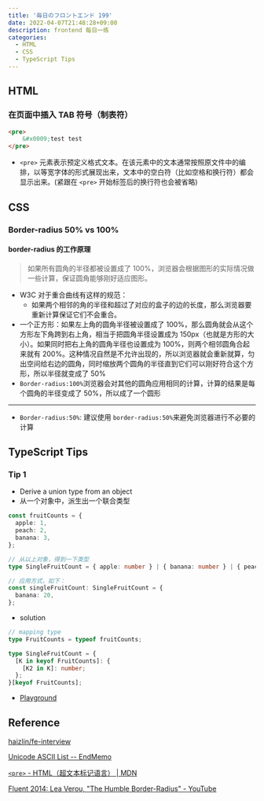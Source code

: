 ```yaml
---
title: '毎日のフロントエンド 199'
date: 2022-04-07T21:48:28+09:00
description: frontend 每日一练
categories:
  - HTML
  - CSS
  - TypeScript Tips
---
```


## HTML

### 在页面中插入 TAB 符号（制表符）

```html
<pre>
    &#x0009;test test
</pre>
```

- `<pre>` 元素表示预定义格式文本。在该元素中的文本通常按照原文件中的编排，以等宽字体的形式展现出来，文本中的空白符（比如空格和换行符）都会显示出来。(紧跟在 `<pre>` 开始标签后的换行符也会被省略)

## CSS

### Border-radius 50% vs 100%

#### border-radius 的工作原理

> 如果所有圆角的半径都被设置成了 100%，浏览器会根据图形的实际情况做一些计算，保证圆角能够刚好适应图形。

- W3C 对于重合曲线有这样的规范：
  - 如果两个相邻的角的半径和超过了对应的盒子的边的长度，那么浏览器要重新计算保证它们不会重合。
- 一个正方形：如果左上角的圆角半径被设置成了 100%，那么圆角就会从这个方形左下角跨到右上角，相当于把圆角半径设置成为 150px（也就是方形的大小）。如果同时把右上角的圆角半径也设置成为 100%，则两个相邻圆角合起来就有 200%。这种情况自然是不允许出现的，所以浏览器就会重新就算，匀出空间给右边的圆角，同时缩放两个圆角的半径直到它们可以刚好符合这个方形，所以半径就变成了 50%
- `Border-radius:100%`浏览器会对其他的圆角应用相同的计算，计算的结果是每个圆角的半径变成了 50%，所以成了一个圆形

---

- `Border-radius:50%`: 建议使用 `border-radius:50%`来避免浏览器进行不必要的计算

## TypeScript Tips

### Tip 1

- Derive a union type from an object
- 从一个对象中，派生出一个联合类型

```ts
const fruitCounts = {
  apple: 1,
  peach: 2,
  banana: 3,
};

// 从以上对象，得到一下类型
type SingleFruitCount = { apple: number } | { banana: number } | { peach: 3 };

// 应用方式，如下：
const singleFruitCount: SingleFruitCount = {
  banana: 20,
};
```

- solution

```ts
// mapping type
type FruitCounts = typeof fruitCounts;

type SingleFruitCount = {
  [K in keyof FruitCounts]: {
    [K2 in K]: number;
  };
}[keyof FruitCounts];
```

- [Playground](https://www.typescriptlang.org/play?#code/MYewdgzgLgBAZgJwK4EsoGERLFCMC8MA3gLABQMMAhgA40A2ApgFwwCMANOZTY1cAAtWAJi4UYAIyphpVVgGYxAXwDc5clACevGADFkaTNlwEYW3iDjwDGLDggqY6sucYwAyijABzJvtS2xqak4gDaANIwXjAA1oyalno2RvYAuqwhlJQRwlFgMOHpMGBIALYSjAhq4qrkSqFxCVb+hna4qdXOoJCwEF6+jC2BOKyePn7JbcHckrIyIgAMyipAA)

## Reference

[haizlin/fe-interview](https://github.com/haizlin/fe-interview/blob/master/category/history.md)

[Unicode ASCII List -- EndMemo](http://www.endmemo.com/unicode/ascii.php)

[`<pre>` - HTML（超文本标记语言） | MDN](https://developer.mozilla.org/zh-CN/docs/Web/HTML/Element/pre)

[Fluent 2014: Lea Verou, "The Humble Border-Radius" - YouTube](https://www.youtube.com/watch?v=JSaMl2OKjfQ)
